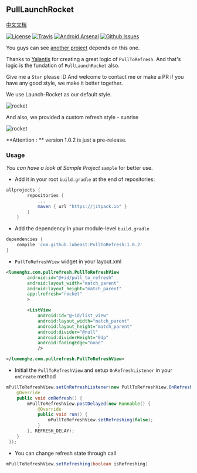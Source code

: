 ## PullLaunchRocket

[中文文档](./README_CHN.md)

[![License](https://img.shields.io/github/license/lubeast/PullLaunchRocket.svg?style=flat-square)](https://github.com/lubeast/PullLaunchRocket/blob/master/LICENSE)
[![Travis](https://img.shields.io/travis/lubeast/PullToRefresh/master.svg?style=flat-square)](https://travis-ci.org/lubeast/PullToRefresh)
[![Android Arsenal](https://img.shields.io/badge/Android%20Arsenal-PullToRefresh-brightgreen.svg?style=flat-square)](https://android-arsenal.com/details/1/3943)
[![Github Issues](https://img.shields.io/github/issues/lubeast/PullLaunchRocket.svg?style=flat-square)](https://github.com/lubeast/PullToRefresh/issues)

You guys can see [another project](https://github.com/lubeast/AlphaLayout) depends on this one.

Thanks to [Yalantis](https://github.com/Yalantis) for creating a great logic of `PullToRefresh`. And that's logic is the fundation of `PullLaunchRocket` also.

Give me a `Star` please :D  And welcome to contact me or make a PR if you have any good style, we make it better together.

We use Launch-Rocket as our default style.

![rocket](https://raw.github.com/lubeast/PullLaunchRocket/master/screenshots/rocket.gif)

And also, we provided a custom refresh style - sunrise

![rocket](https://raw.github.com/lubeast/PullLaunchRocket/master/screenshots/sunraise.gif)

**Attention : **
version 1.0.2 is just a pre-release.

### Usage
*You can have a look at Sample Project* `sample` for better use.
- Add it in your root `build.gradle` at the end of repositories:
```groovy
allprojects {
		repositories {
			...
			maven { url "https://jitpack.io" }
		}
	}
```

- Add the dependency in your module-level `build.gradle`
```groovy
dependencies {
    compile 'com.github.lubeast:PullToRefresh:1.0.2'
}
```

- `PullToRefreshView` widget in your layout.xml
```xml
<lumenghz.com.pullrefresh.PullToRefreshView
        android:id="@+id/pull_to_refresh"
        android:layout_width="match_parent"
        android:layout_height="match_parent"
        app:lrefresh="rocket"
        >

        <ListView
            android:id="@+id/list_view"
            android:layout_width="match_parent"
            android:layout_height="match_parent"
            android:divider="@null"
            android:dividerHeight="0dp"
            android:fadingEdge="none"
            />

</lumenghz.com.pullrefresh.PullToRefreshView>
```

- Initial the `PullToRefreshView` and setup `OnRefreshListener` in your `onCreate` method
```java
mPullToRefreshView.setOnRefreshListener(new PullToRefreshView.OnRefreshListener() {
    @Override
    public void onRefresh() {
        mPullToRefreshView.postDelayed(new Runnable() {
            @Override
            public void run() {
                mPullToRefreshView.setRefreshing(false);
            }
        }, REFRESH_DELAY);
    }
 });
```

- You can change refresh state through call
```java
mPullToRefreshView.setRefreshing(boolean isRefreshing)
```
